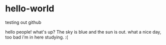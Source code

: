 # hello-world
testing out github

hello people! what's up?
The sky is blue and the sun is out.
what a nice day, too bad i'm in here studying. :(
